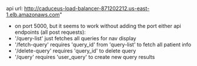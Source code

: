 api url: http://caduceus-load-balancer-871202212.us-east-1.elb.amazonaws.com"
- on port 5000, but it seems to work without adding the port either
api endpoints (all post requests):
- '/query-list'
  just fetches all queries for nav display
- '/fetch-query'
  requires 'query_id' from 'query-list' to fetch all patient info
- '/delete-query'
  requires 'query_id' to delete query
- '/query'
  requires 'user_query' to create new query results
